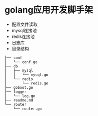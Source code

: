 # golang应用开发脚手架
* 配置文件读取
* mysql连接池
* redis连接池
* 日志库
* 目录结构
```
├── conf
│   └── conf.go
├── db
│   ├── mysql
│   │   └── mysql.go
│   └── redis
│       └── redis.go
├── goboot.go
├── logger
│   └── log.go
├── readme.md
└── router
    └── router.go
```
